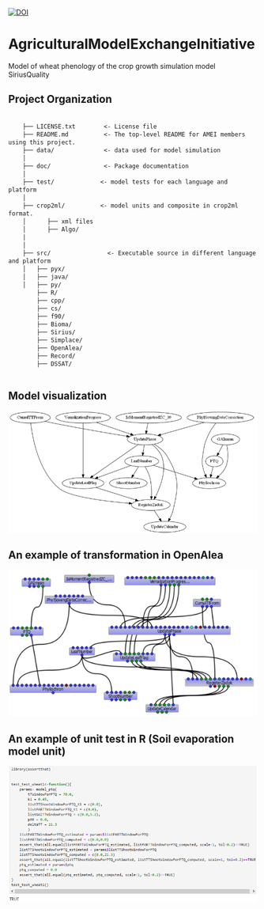 
[![DOI](https://zenodo.org/badge/159197147.svg)](https://zenodo.org/badge/latestdoi/159197147)

AgriculturalModelExchangeInitiative
==============================

Model of wheat phenology of the crop growth simulation model SiriusQuality 

Project Organization
--------------------

```

    ├── LICENSE.txt        <- License file
    ├── README.md          <- The top-level README for AMEI members using this project.
    ├── data/              <- data used for model simulation
    │
    ├── doc/               <- Package documentation
    │
    ├── test/             <- model tests for each language and platform
    │
    ├── crop2ml/          <- model units and composite in crop2ml format.
    │      ├── xml files
    │      ├── Algo/
    |
    │
    ├── src/                <- Executable source in different language and platform
    │   ├── pyx/
    │   ├── java/
    │   ├── py/
        ├── R/
        ├── cpp/
        ├── cs/
        ├── f90/
        ├── Bioma/
        ├── Sirius/
        ├── Simplace/
        ├── OpenAlea/
        ├── Record/
        ├── DSSAT/
   
```

Model visualization
-------------------
![](doc/images/phenology.png)

An example of transformation in OpenAlea
----------------------------------------

![](doc/images/phenology2.png)


An example of unit test in R (Soil evaporation model unit)
----------------------------------------------------------
![](doc/images/test_soilevap.PNG)



